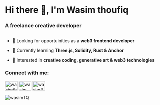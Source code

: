 # Hi there 👋, I'm Wasim thoufiq
### A freelance creative developer
##


<!-- <p align="left"> <a href="https://twitter.com/gajeshnaik" target="blank"><img src="https://img.shields.io/twitter/follow/gajeshnaik?logo=twitter&style=for-the-badge" alt="gajeshnaik" /></a> </p> -->

- 🔭 Looking for opportuinities as a **web3 frontend developer**

- 🌱 Currently learning **Three.js, Solidity, Rust & Anchor**

- 💬 Interested in **creative coding, generative art & web3 technologies**


<h3 align="left">Connect with me:</h3>
<p align="left">
<a href="https://twitter.com/wasimthoufiq" target="_blank"><img align="center" src="https://raw.githubusercontent.com/rahuldkjain/github-profile-readme-generator/master/src/images/icons/Social/twitter.svg" alt="wasimthoufiq" height="30" width="40" /></a>
<a href="https://linkedin.com/in/wasim-thoufiq" target="_blank"><img align="center" src="https://raw.githubusercontent.com/rahuldkjain/github-profile-readme-generator/master/src/images/icons/Social/linked-in-alt.svg" alt="wasim-thoufiq" height="30" width="40" /></a>
<a href="https://discord.gg/wasim#6985" target="_blank"><img align="center" src="https://raw.githubusercontent.com/rahuldkjain/github-profile-readme-generator/master/src/images/icons/Social/discord.svg" alt="wasim#6985" height="30" width="40" /></a>
</p>

<p><img align="left" src="https://github-readme-stats.vercel.app/api/top-langs?username=wasimTQ&show_icons=true&locale=en&layout=compact" alt="wasimTQ" /></p>


<!--
**wasimTQ/wasimTQ** is a ✨ _special_ ✨ repository because its `README.md` (this file) appears on your GitHub profile.

Here are some ideas to get you started:

- 🔭 I’m currently working on ...
- 🌱 I’m currently learning ...
- 👯 I’m looking to collaborate on ...
- 🤔 I’m looking for help with ...
- 💬 Ask me about ...
- 📫 How to reach me: ...
- 😄 Pronouns: ...
- ⚡ Fun fact: ...
-->

